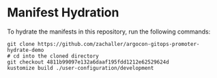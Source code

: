 # Manifest Hydration

To hydrate the manifests in this repository, run the following commands:

```shell
git clone https://github.com/zachaller/argocon-gitops-promoter-hydrate-demo
# cd into the cloned directory
git checkout 4811b99097e132a6daaf195fdd1212e62529624d
kustomize build ./user-configuration/development
```
